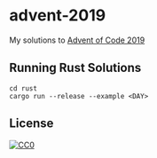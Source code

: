 # advent-2019

My solutions to [Advent of Code 2019](https://adventofcode.com/2019)

## Running Rust Solutions

```
cd rust
cargo run --release --example <DAY>
```

## License
[![CC0](https://mirrors.creativecommons.org/presskit/buttons/88x31/svg/cc-zero.svg)](https://creativecommons.org/publicdomain/zero/1.0/)
